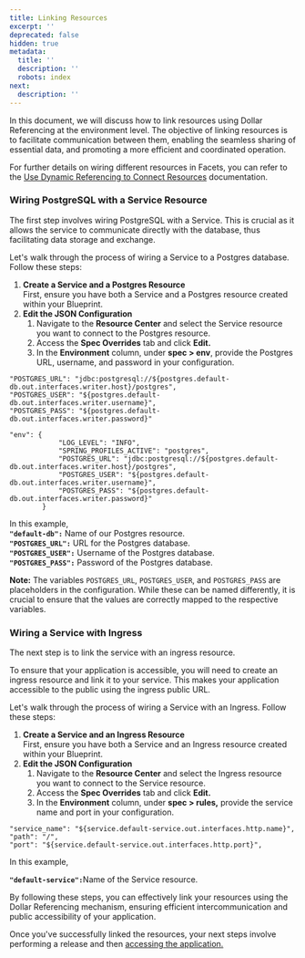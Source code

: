 ```yaml
---
title: Linking Resources
excerpt: ''
deprecated: false
hidden: true
metadata:
  title: ''
  description: ''
  robots: index
next:
  description: ''
---
```

In this document, we will discuss how to link resources using Dollar Referencing at the environment level. The objective of linking resources is to facilitate communication between them, enabling the seamless sharing of essential data, and promoting a more efficient and coordinated operation.

For further details on wiring different resources in Facets, you can refer to the [Use Dynamic Referencing to Connect Resources](https://readme.facets.cloud/docs/dynamic-referencing) documentation.

### Wiring PostgreSQL with a Service Resource

The first step involves wiring PostgreSQL with a Service. This is crucial as it allows the service to communicate directly with the database, thus facilitating data storage and exchange.

Let's walk through the process of wiring a Service to a Postgres database. Follow these steps:

1. **Create a Service and a Postgres Resource**\
   First, ensure you have both a Service and a Postgres resource created within your Blueprint.
2. **Edit the JSON Configuration**
   1. Navigate to the **Resource Center** and select the Service resource you want to connect to the Postgres resource.
   2. Access the **Spec Overrides** tab and click **Edit.**
   3. In the **Environment** column, under **spec > env**, provide the Postgres URL, username, and password in your configuration.

```Text JSON
"POSTGRES_URL": "jdbc:postgresql://${postgres.default-db.out.interfaces.writer.host}/postgres",  
"POSTGRES_USER": "${postgres.default-db.out.interfaces.writer.username}",  
"POSTGRES_PASS": "${postgres.default-db.out.interfaces.writer.password}"
```
```Text Example
"env": {
			"LOG_LEVEL": "INFO",
			"SPRING_PROFILES_ACTIVE": "postgres",
			"POSTGRES_URL": "jdbc:postgresql://${postgres.default-db.out.interfaces.writer.host}/postgres",  
			"POSTGRES_USER": "${postgres.default-db.out.interfaces.writer.username}",  
			"POSTGRES_PASS": "${postgres.default-db.out.interfaces.writer.password}"
		}
```

In this example,\
**`"default-db":`** Name of our Postgres resource.\
**`"POSTGRES_URL":`** URL for the Postgres database.\
**`"POSTGRES_USER":`** Username of the Postgres database.\
**`"POSTGRES_PASS":`** Password of the Postgres database.

**Note:** The variables `POSTGRES_URL`, `POSTGRES_USER`, and `POSTGRES_PASS` are placeholders in the configuration. While these can be named differently, it is crucial to ensure that the values are correctly mapped to the respective variables.

### Wiring a Service with Ingress

The next step is to link the service with an ingress resource. 

To ensure that your application is accessible, you will need to create an ingress resource and link it to your service. This makes your application accessible to the public using the ingress public URL.

Let's walk through the process of wiring a Service with an Ingress. Follow these steps:

1. **Create a Service and an Ingress Resource**\
   First, ensure you have both a Service and an Ingress resource created within your Blueprint.
2. **Edit the JSON Configuration**
   1. Navigate to the **Resource Center** and select the Ingress resource you want to connect to the Service resource.
   2. Access the **Spec Overrides** tab and click **Edit.**
   3. In the **Environment** column, under **spec > rules,** provide the service name and port in your configuration.

```Text JSON
"service_name": "${service.default-service.out.interfaces.http.name}",
"path": "/",
"port": "${service.default-service.out.interfaces.http.port}",
```

In this example,

**`"default-service":`**&#x4E;ame of the Service resource.

By following these steps, you can effectively link your resources using the Dollar Referencing mechanism, ensuring efficient intercommunication and public accessibility of your application.

Once you've successfully linked the resources, your next steps involve performing a release and then [accessing the application.](doc:pet-clinic-accessing-the-live-application)
